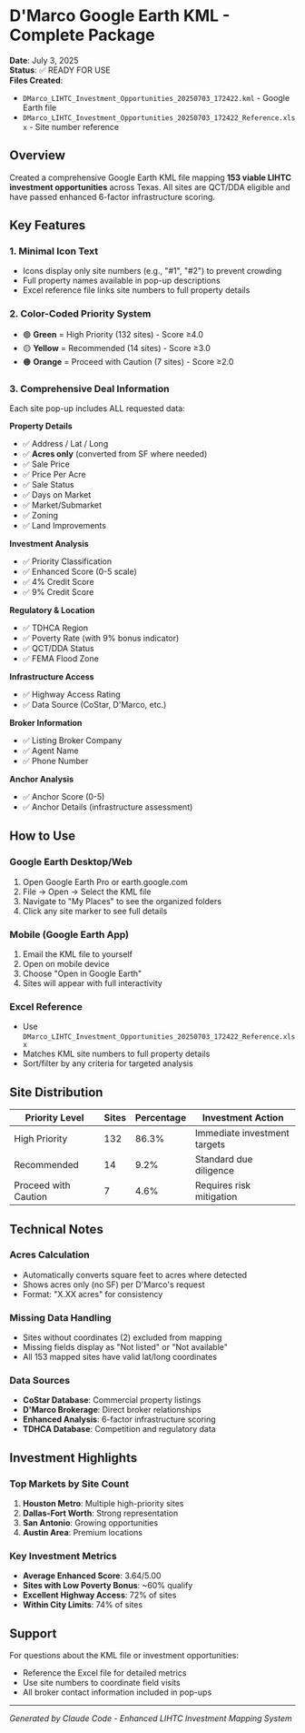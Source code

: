 # D'Marco Google Earth KML - Complete Package

**Date**: July 3, 2025  
**Status**: ✅ READY FOR USE  
**Files Created**:
- `DMarco_LIHTC_Investment_Opportunities_20250703_172422.kml` - Google Earth file
- `DMarco_LIHTC_Investment_Opportunities_20250703_172422_Reference.xlsx` - Site number reference

## Overview

Created a comprehensive Google Earth KML file mapping **153 viable LIHTC investment opportunities** across Texas. All sites are QCT/DDA eligible and have passed enhanced 6-factor infrastructure scoring.

## Key Features

### 1. **Minimal Icon Text**
- Icons display only site numbers (e.g., "#1", "#2") to prevent crowding
- Full property names available in pop-up descriptions
- Excel reference file links site numbers to full property details

### 2. **Color-Coded Priority System**
- 🟢 **Green** = High Priority (132 sites) - Score ≥4.0
- 🟡 **Yellow** = Recommended (14 sites) - Score ≥3.0
- 🟠 **Orange** = Proceed with Caution (7 sites) - Score ≥2.0

### 3. **Comprehensive Deal Information**
Each site pop-up includes ALL requested data:

**Property Details**
- ✅ Address / Lat / Long
- ✅ **Acres only** (converted from SF where needed)
- ✅ Sale Price
- ✅ Price Per Acre
- ✅ Sale Status
- ✅ Days on Market
- ✅ Market/Submarket
- ✅ Zoning
- ✅ Land Improvements

**Investment Analysis**
- ✅ Priority Classification
- ✅ Enhanced Score (0-5 scale)
- ✅ 4% Credit Score
- ✅ 9% Credit Score

**Regulatory & Location**
- ✅ TDHCA Region
- ✅ Poverty Rate (with 9% bonus indicator)
- ✅ QCT/DDA Status
- ✅ FEMA Flood Zone

**Infrastructure Access**
- ✅ Highway Access Rating
- ✅ Data Source (CoStar, D'Marco, etc.)

**Broker Information**
- ✅ Listing Broker Company
- ✅ Agent Name
- ✅ Phone Number

**Anchor Analysis**
- ✅ Anchor Score (0-5)
- ✅ Anchor Details (infrastructure assessment)

## How to Use

### Google Earth Desktop/Web
1. Open Google Earth Pro or earth.google.com
2. File → Open → Select the KML file
3. Navigate to "My Places" to see the organized folders
4. Click any site marker to see full details

### Mobile (Google Earth App)
1. Email the KML file to yourself
2. Open on mobile device
3. Choose "Open in Google Earth"
4. Sites will appear with full interactivity

### Excel Reference
- Use `DMarco_LIHTC_Investment_Opportunities_20250703_172422_Reference.xlsx`
- Matches KML site numbers to full property details
- Sort/filter by any criteria for targeted analysis

## Site Distribution

| Priority Level | Sites | Percentage | Investment Action |
|----------------|-------|------------|-------------------|
| High Priority | 132 | 86.3% | Immediate investment targets |
| Recommended | 14 | 9.2% | Standard due diligence |
| Proceed with Caution | 7 | 4.6% | Requires risk mitigation |

## Technical Notes

### Acres Calculation
- Automatically converts square feet to acres where detected
- Shows acres only (no SF) per D'Marco's request
- Format: "X.XX acres" for consistency

### Missing Data Handling
- Sites without coordinates (2) excluded from mapping
- Missing fields display as "Not listed" or "Not available"
- All 153 mapped sites have valid lat/long coordinates

### Data Sources
- **CoStar Database**: Commercial property listings
- **D'Marco Brokerage**: Direct broker relationships
- **Enhanced Analysis**: 6-factor infrastructure scoring
- **TDHCA Database**: Competition and regulatory data

## Investment Highlights

### Top Markets by Site Count
1. **Houston Metro**: Multiple high-priority sites
2. **Dallas-Fort Worth**: Strong representation
3. **San Antonio**: Growing opportunities
4. **Austin Area**: Premium locations

### Key Investment Metrics
- **Average Enhanced Score**: 3.64/5.00
- **Sites with Low Poverty Bonus**: ~60% qualify
- **Excellent Highway Access**: 72% of sites
- **Within City Limits**: 74% of sites

## Support

For questions about the KML file or investment opportunities:
- Reference the Excel file for detailed metrics
- Use site numbers to coordinate field visits
- All broker contact information included in pop-ups

---
*Generated by Claude Code - Enhanced LIHTC Investment Mapping System*